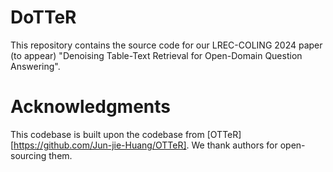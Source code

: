 # DoTTeR
This repository contains the source code for our LREC-COLING 2024 paper (to appear) "Denoising Table-Text Retrieval for Open-Domain Question Answering".




# Acknowledgments
This codebase is built upon the codebase from [OTTeR][https://github.com/Jun-jie-Huang/OTTeR].
We thank authors for open-sourcing them.
